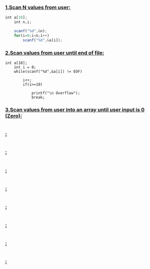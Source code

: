 ### [1.Scan N values from user: ](https://github.com/1834902551/cse214/blob/master/Lab1/1.c)

```javascript
int a[10];
    int n,i;

    scanf("%d",&n);
    for(i=0;i<n;i++)
        scanf("%d",&a[i]);

  ```  
    
### [2.Scan values from user until end of file: ](https://github.com/1834902551/cse214/blob/master/Lab1/2.c)

```javacreipt
int a[10];
    int i = 0;
    while(scanf("%d",&a[i]) != EOF)
    
        i++;
        if(i>=10)
        
            printf("\n Overflow");
            break;
```

### [3.Scan values from user into an array until user input is 0 (Zero): ](https://github.com/1834902551/cse214/blob/master/Lab1/3.c)
```javacreipt

```


### [: ](https://github.com/1834902551/cse214/blob/master/Lab1/3.c)
```javacreipt

```

### [: ](https://github.com/1834902551/cse214/blob/master/Lab1/3.c)
```javacreipt

```

### [: ](https://github.com/1834902551/cse214/blob/master/Lab1/3.c)
```javacreipt

```

### [: ](https://github.com/1834902551/cse214/blob/master/Lab1/3.c)
```javacreipt

```

### [: ](https://github.com/1834902551/cse214/blob/master/Lab1/3.c)
```javacreipt

```

### [: ](https://github.com/1834902551/cse214/blob/master/Lab1/3.c)
```javacreipt

```

### [: ](https://github.com/1834902551/cse214/blob/master/Lab1/3.c)
```javacreipt

```

### [: ](https://github.com/1834902551/cse214/blob/master/Lab1/3.c)
```javacreipt

```
